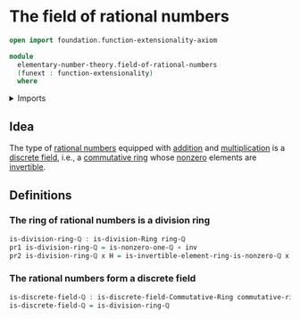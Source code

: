 # The field of rational numbers

```agda
open import foundation.function-extensionality-axiom

module
  elementary-number-theory.field-of-rational-numbers
  (funext : function-extensionality)
  where
```

<details><summary>Imports</summary>

```agda
open import commutative-algebra.discrete-fields funext

open import elementary-number-theory.multiplicative-group-of-rational-numbers funext
open import elementary-number-theory.nonzero-rational-numbers funext
open import elementary-number-theory.ring-of-rational-numbers funext

open import foundation.dependent-pair-types
open import foundation.function-types funext
open import foundation.identity-types funext

open import ring-theory.division-rings funext
```

</details>

## Idea

The type of [rational numbers](elementary-number-theory.rational-numbers.md)
equipped with [addition](elementary-number-theory.addition-rational-numbers.md)
and
[multiplication](elementary-number-theory.multiplication-rational-numbers.md) is
a [discrete field](commutative-algebra.discrete-fields.md), i.e., a
[commutative ring](commutative-algebra.commutative-rings.md) whose
[nonzero](elementary-number-theory.nonzero-rational-numbers.md) elements are
[invertible](ring-theory.invertible-elements-rings.md).

## Definitions

### The ring of rational numbers is a division ring

```agda
is-division-ring-ℚ : is-division-Ring ring-ℚ
pr1 is-division-ring-ℚ = is-nonzero-one-ℚ ∘ inv
pr2 is-division-ring-ℚ x H = is-invertible-element-ring-is-nonzero-ℚ x (H ∘ inv)
```

### The rational numbers form a discrete field

```agda
is-discrete-field-ℚ : is-discrete-field-Commutative-Ring commutative-ring-ℚ
is-discrete-field-ℚ = is-division-ring-ℚ
```

